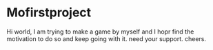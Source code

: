 # Mofirstproject

Hi world,
I am trying to make a game by myself and I hopr find the motivation to do so and keep going with it.
need your support. cheers.
